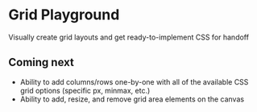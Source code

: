 # Grid Playground

Visually create grid layouts and get ready-to-implement CSS for handoff

## Coming next

- Ability to add columns/rows one-by-one with all of the available CSS grid options (specific px, minmax, etc.)
- Ability to add, resize, and remove grid area elements on the canvas
